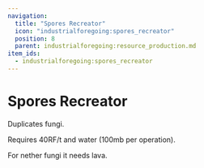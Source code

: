 ```yaml
---
navigation:
  title: "Spores Recreator"
  icon: "industrialforegoing:spores_recreator"
  position: 8
  parent: industrialforegoing:resource_production.md
item_ids:
  - industrialforegoing:spores_recreator
---
```


# Spores Recreator

Duplicates <Color id="gold">fungi</Color>.

Requires <Color id="gold">40</Color>RF/t and <Color id="gold">water</Color> (<Color id="gold">100</Color>mb per operation). 

For nether fungi it needs <Color id="gold">lava</Color>.



<Recipe id="industrialforegoing:spores_recreator" />

